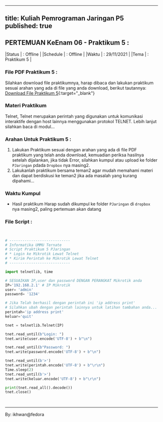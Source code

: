 
---
title: Kuliah Pemrograman Jaringan P5
published: true
---

## PERTEMUAN KeEnam 06 - Praktikum 5 :

|Status  | : Offline                   |
|Schedule | : Offline                   |
|Waktu   | : 29/11/2021              |
|Tema    | : Praktikum 5             |

### File PDF Praktikum 5 :

Silahkan download file praktikumnya, harap dibaca dan lakukan praktikum sesuai arahan yang ada di file yang anda download, berikut tautannya: [Download File Praktikum 5](assets/reff/pjar/Praktikum_PJar_5.pdf){:target="_blank"}

### Materi Praktikum

Telnet, Telnet merupakan perintah yang digunakan untuk komunikasi interaktife dengan host lainnya menggunakan protokol TELNET. Lebih lanjut silahkan baca di modul...


### Arahan Untuk Praktikum 5 :

1. Lakukan Praktikum sesuai dengan arahan yang ada di file PDF praktikum yang telah anda download, kemuadian periksa hasilnya setelah dijalankan, jika tidak Error, silahkan kumpul atau upload ke folder  `PJaringan` pdada `Dropbox` nya masing2.
2. Lakukanlah praktikum bersama teman2 agar mudah memahami materi dan dapat berdiskusi ke teman2 jika ada masalah yang kurang dipahami...

### Waktu Kumpul

- Hasil praktikum Harap sudah dikumpul ke folder `PJaringan` di `dropbox` nya masing2, paling  pertemuan akan datang


### File Script : 


```python


# ----------------------------
# Informatika UMMU Ternate
# Script Praktikum 5 PJaringan
# * Login ke Mikrotik Lewat Telnet
# * Kirim Perintah ke Mikrotik Lewat Telnet
# ----------------------------

import telnetlib, time

# SESUAIKAN IP,user dan password DENGAN PERANGKAT Mikrotik anda
IP='192.168.2.1' # IP Mikrotik
user= 'admin'
password= '1234'

# Jika Telah berhasil dengan perintah ini 'ip address print'
# Silahkan ubah dengan perintah lainnya untuk latihan tambahan anda...
perintah='ip address print'
keluar='quit'

tnet = telnetlib.Telnet(IP)

tnet.read_until(b"Login: ")
tnet.write(user.encode('UTF-8') + b"\n")

tnet.read_until(b"Password: ")
tnet.write(password.encode('UTF-8') + b"\n")

tnet.read_until(b'>')
tnet.write(perintah.encode('UTF-8') + b"\r\n")
Time.sleep(2)
tnet.read_until(b'>')
tnet.write(keluar.encode('UTF-8') + b"\r\n")

print(tnet.read_all().decode())
tnet.close()




```





***
By: ikhwan@fedora